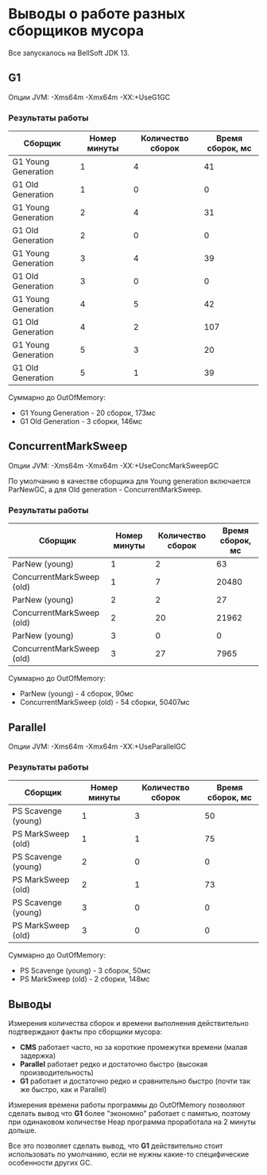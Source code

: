 # Выводы о работе разных сборщиков мусора

Все запускалось на BellSoft JDK 13.

## G1

Опции JVM:
    -Xms64m
    -Xmx64m
    -XX:+UseG1GC

### Результаты работы 
Сборщик | Номер минуты | Количество сборок | Время сборок, мс
------- | ------------ | ----------------- | ----------------
G1 Young Generation |  1 | 4 |  41
G1 Old Generation |  1 | 0 |  0
G1 Young Generation |  2 | 4 |  31
G1 Old Generation |  2 | 0 |  0
G1 Young Generation |  3 | 4 |  39
G1 Old Generation |  3 | 0 |  0
G1 Young Generation |  4 | 5 |  42
G1 Old Generation |  4 | 2 |  107
G1 Young Generation |  5 | 3 |  20
G1 Old Generation |  5 | 1 |  39

Суммарно до OutOfMemory: 
* G1 Young Generation - 20 сборок, 173мс
* G1 Old Generation - 3 сборки, 146мс

## ConcurrentMarkSweep

Опции JVM:
    -Xms64m
    -Xmx64m
    -XX:+UseConcMarkSweepGC
    
По умолчанию в качестве сборщика для Young generation включается ParNewGC,
а для Old generation - ConcurrentMarkSweep.
    
### Результаты работы 
Сборщик | Номер минуты | Количество сборок | Время сборок, мс
------- | ------------ | ----------------- | ----------------
ParNew (young) | 1 | 2 |  63
ConcurrentMarkSweep (old) | 1 | 7 |  20480
ParNew (young) | 2 | 2 |  27
ConcurrentMarkSweep (old) | 2 | 20 |  21962
ParNew (young) | 3 | 0 |  0
ConcurrentMarkSweep (old) | 3 | 27 |  7965

Суммарно до OutOfMemory: 
* ParNew (young) - 4 сборок, 90мс
* ConcurrentMarkSweep (old) - 54 сборки, 50407мс

## Parallel

Опции JVM:
    -Xms64m
    -Xmx64m
    -XX:+UseParallelGC
    
### Результаты работы 
Сборщик | Номер минуты | Количество сборок | Время сборок, мс
------- | ------------ | ----------------- | ----------------
PS Scavenge (young) | 1 | 3 |  50
PS MarkSweep (old) | 1 | 1 |  75
PS Scavenge (young) | 2 | 0 |  0
PS MarkSweep (old) | 2 | 1 |  73
PS Scavenge (young) | 3 | 0 |  0
PS MarkSweep (old) | 3 | 0 |  0

Суммарно до OutOfMemory: 
* PS Scavenge (young) - 3 сборок, 50мс
* PS MarkSweep (old) - 2 сборки, 148мс

## Выводы
Измерения количества сборок и времени выполнения действительно подтверждают факты про сборщики мусора:
* **CMS** работает часто, но за короткие промежутки времени (малая задержка)
* **Parallel** работает редко и достаточно быстро (высокая производительность)
* **G1** работает и достаточно редко и сравнительно быстро 
(почти так же быстро, как и Parallel)

Измерения времени работы программы до OutOfMemory позволяют сделать вывод
что **G1** более "экономно" работает с памятью, поэтому при одинаковом
количестве Heap программа проработала на 2 минуты дольше.

Все это позволяет сделать вывод, что **G1** действительно стоит использовать
по умолчанию, если не нужны какие-то специфические особенности других GC.

